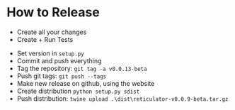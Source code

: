 # How to Release

 - Create all your changes
 - Create + Run Tests
 <!-- - Run `generator.py`  -->
 - Set version in `setup.py`
 - Commit and push everything
 - Tag the repository: `git tag -a v0.0.13-beta`
 - Push git tags: `git push --tags`
 - Make new release on github, using the website
 - Create distribution `python setup.py sdist`
 - Push distribution: `twine upload .\dist\reticulator-v0.0.9-beta.tar.gz`